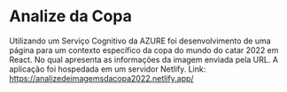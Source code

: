 # Analize da Copa

Utilizando um Serviço Cognitivo da AZURE foi desenvolvimento de uma página para um contexto específico 
da copa do mundo do catar 2022 em React. No qual apresenta as informações da imagem enviada pela URL.
A aplicação foi hospedada em um servidor Netlify.
Link: https://analizedeimagemsdacopa2022.netlify.app/
